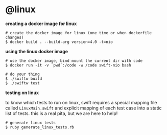 

@linux
======

**creating a docker image for linux**

```
# create the docker image for linux (one time or when dockerfile changes)
$ docker build . --build-arg version=4.0 -t=nio
```

**using the linux docker image**

```
# use the docker image, bind mount the current dir with code
$ docker run -it -v `pwd`:/code -w /code swift-nio bash
```

```
# do your thing
$ ./swiftw build
$ ./swiftw test
```

**testing on linux**

to know which tests to run on linux, swift requires a special mapping file called `LinuxMain.swift` and explicit mapping of each test case into a static list of tests. this is a real pita, but we are here to help!

```
# generate linux tests
$ ruby generate_linux_tests.rb
```
